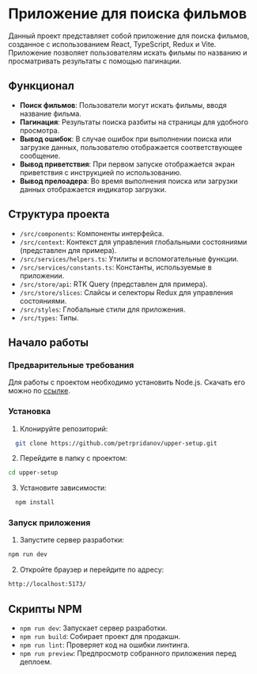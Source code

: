# Приложение для поиска фильмов

Данный проект представляет собой приложение для поиска фильмов, созданное с использованием React, TypeScript, Redux и Vite. Приложение позволяет пользователям искать фильмы по названию и просматривать результаты с помощью пагинации.

## Функционал

- **Поиск фильмов**: Пользователи могут искать фильмы, вводя название фильма.
- **Пагинация**: Результаты поиска разбиты на страницы для удобного просмотра.
- **Вывод ошибок**: В случае ошибок при выполнении поиска или загрузке данных, пользователю отображается соответствующее сообщение.
- **Вывод приветствия**: При первом запуске отображается экран приветствия с инструкцией по использованию.
- **Вывод прелоадера**: Во время выполнения поиска или загрузки данных отображается индикатор загрузки.

## Структура проекта

- `/src/components`: Компоненты интерфейса.
- `/src/context`: Контекст для управления глобальными состояниями (представлен для примера).
- `/src/services/helpers.ts`: Утилиты и вспомогательные функции.
- `/src/services/constants.ts`: Константы, используемые в приложении.
- `/src/store/api`: RTK Query (представлен для примера).
- `/src/store/slices`: Слайсы и селекторы Redux для управления состояниями.
- `/src/styles`: Глобальные стили для приложения.
- `/src/types`: Типы.

## Начало работы

### Предварительные требования

Для работы с проектом необходимо установить Node.js. Скачать его можно по [ссылке](https://nodejs.org/).

### Установка

1. Клонируйте репозиторий:

```bash
  git clone https://github.com/petrpridanov/upper-setup.git
```

2. Перейдите в папку с проектом:

```bash
cd upper-setup
```

3. Установите зависимости:

```bash
  npm install
```

### Запуск приложения

1. Запустите сервер разработки:

```bash
npm run dev
```

2. Откройте браузер и перейдите по адресу:

```bash
http://localhost:5173/
```

## Скрипты NPM

- `npm run dev`: Запускает сервер разработки.
- `npm run build`: Собирает проект для продакшн.
- `npm run lint`: Проверяет код на ошибки линтинга.
- `npm run preview`: Предпросмотр собранного приложения перед деплоем.
